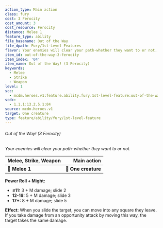 ```yaml
---
action_type: Main action
class: fury
cost: 3 Ferocity
cost_amount: 3
cost_resource: Ferocity
distance: Melee 1
feature_type: ability
file_basename: Out of the Way
file_dpath: Fury/1st-Level Features
flavor: Your enemies will clear your path-whether they want to or not.
item_id: out-of-the-way-3-ferocity
item_index: '04'
item_name: Out of the Way! (3 Ferocity)
keywords:
  - Melee
  - Strike
  - Weapon
level: 1
scc:
  - mcdm.heroes.v1:feature.ability.fury.1st-level-feature:out-of-the-way-3-ferocity
scdc:
  - 1.1.1:13.2.5.1:04
source: mcdm.heroes.v1
target: One creature
type: feature/ability/fury/1st-level-feature
---
```


###### Out of the Way! (3 Ferocity)

*Your enemies will clear your path-whether they want to or not.*

| **Melee, Strike, Weapon** |     **Main action** |
| ------------------------- | ------------------: |
| **📏 Melee 1**            | **🎯 One creature** |

**Power Roll + Might:**

- **≤11:** 3 + M damage; slide 2
- **12-16:** 5 + M damage; slide 3
- **17+:** 8 + M damage; slide 5

**Effect:** When you slide the target, you can move into any square they leave. If you take damage from an opportunity attack by moving this way, the target takes the same damage.
